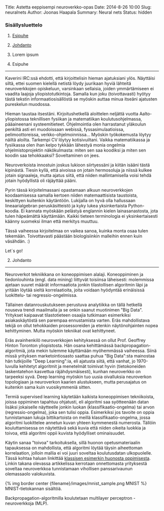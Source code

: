 Title: Astetta eeppisempi neuroverkko-opas
Date: 2014-8-26 10:00
Slug: neuralnets
Author: Joonas Haapala
Summary: Neural nets
Status: hidden


### Sisällysluettelo ###


1. [Esipuhe](#esipuhe)
2. [Johdanto](#johdanto)
3. Lorem ipsum



1. Esipuhe<a name="esipuhe"></a>
-----------

Kaverini IRC:ssä ehdotti, että kirjoittelisin hieman ajatuksiani ylös. Näyttäisi siltä, ettei suomen kielellä netistä löydy juurikaan hyviä lähteitä neuroverkkojen opiskeluun, varsinkaan sellaisia, joiden ymmärtämiseen ei vaadita laajoja yliopistotutkintoja. Samalla kun joku (toivottavasti) hyötyy tästä tekstin informaatiosisällöstä se myöskin auttaa minua itseäni ajatusten pureskelun muodossa.

Hieman taustaa itsestäni. Kirjoitushetkellä aloittelen neljättä vuotta Aalto-yliopistossa teknillisen fysiikan ja matematiikan koulutusohjelmassa, pääaineenani systeemitieteet. Ohjelmointia olen harrastanut yläkoulun penkiltä asti eri muodoissaan webissä, fyssasimulaatioissa, pelimoottoreissa, verkko-ohjelmoinnissa... Myöskin työkokemusta löytyy näiltä aloilta. Tarkempi CV löytyy kotisivuiltani. Vaikka matematiikassa ja fysiikassa olen ihan kelpo tykkään lähestyä monia ongelmia ohjelmistoprojektin näkökulmasta: miten sen saa koodiksi ja miten sen koodin saa tehokkaaksi? Soveltaminen on jees.

Neuroverkoista innostuin joskus lukioon siirtyessäni ja kiitän isääni tästä kipinästä. Tiesin kyllä, että aivoissa on jotain hermosoluja ja niissä kulkee jotain signaaleja, mutta ajatus siitä, että niiden mallintamisella voisi tehdä jotain hyödyllistä oli räjäyttää pääni. 

Pyrin tässä kirjoitelmassani opastamaan alkuun neuroverkkojen koodaamisessa samalla kertoen niiden matemaattisista taustoista, keskittyen kuitenkin käytäntöön. Lukijalla on hyvä olla hallussaan lineaarialgebran peruskäsitteistö ja kyky lukea yksinkertaista Python-koodia. Ei kannata myöskään pelästyä englannin kielen lainasanastosta, jota tulen häpeämättä käyttämään. Kaikki tieteen terminologia ei yksinkertaisesti käänny suomeksi ilman että merkitys muuttuu.

Tässä vaiheessa kirjoitelmaa on vaikea sanoa, kuinka monta osaa tulen tekemään. Toivottavasti päästään biologisiinkin malleihin ennen kuin väsähdän. :)

Let´s go!

2. Johdanto<a name="johdanto"></a>
---

Neuroverkot tekniikkana on koneoppimisen alalaji. Koneoppiminen ja tiedonlouhinta (engl. data mining) liittyvät toisiinsa läheisesti: molemmissa ajetaan suuret määrät informaatiota jonkin tilastollisen algoritmin läpi ja yritään löytää sieltä korrelaatioita, joita voidaan hyödyntää erinäisissä luokittelu- tai regressio-ongelmissa. 

Tällainen datanrouskutukseen perustuva analytiikka on tällä hetkellä nouseva trendi maailmalla ja se onkin saanut muotinimen "Big Data". Yritykset kaipaavat tilastotieteen osaajia tutkimaan esimerkiksi asiakaskäytöstä sen parempaa ennustamista varten. Eräs mahdollistava tekijä on ollut tehokkaiden prosessoreiden ja etenkin näytönohjainten nopea kehittyminen. Mutta myöskin tekniikat ovat kehittyneet. 

Eräs avainhenkilö neuroverkkojen kehityksessä on ollut Prof. Geoffrey Hinton Toronton yliopistosta. Hän osana kehittämässä backpropagation-algoritmiä, jota mekin tulemme käyttämään myöhemmässä vaiheessa. Siinä missä yrityksen marketointiosasto saattaa puhua "Big Data":sta mainostaa hän tutkijoille "Deep Learning":ia, eli ajatusta siitä, että vanhat, jo 1970-luvulla kehitetyt algoritmit ja menetelmät toimivat hyvin (tietokoneiden laskentatehon kasvettua räjähdysmäisesti), kunhan neuroverkko on tarpeeksi syvä. Deep learning myöskin tuo uusia oivalluksia neuroverkon topologiaan ja neuroverkon kaarien alustukseen, mutta perusajatus on kuitenkin sama kuin vuosikymmeniä sitten.

Termiä supervised learning käytetään kaikista koneoppimisen tekniikoista, joissa oppiminen tapahtuu ohjatusti, eli algoritmi saa syötteenään datan lisäksi jokaiselle näytteelle jonkin luokan (klassifikaatio-ongelma) tai arvon (regressio-ongelma), joka sen tulisi oppia. Esimerkiksi jos tavoite on oppia tunnistamaan lukuja bittikartoista on meillä klassifikaatio-ongelma, jossa algoritmi luokittelee annetun kuvan yhteen kymmenestä numerosta. Tällöin kouluttamisessa on näytettävä sekä kuvia että niiden oikeita luokkia ja toivoa, että algoritmi oppii kuvista hyödylliset ominaisuudet.

Käytin sanaa "toivoa" tarkoituksella, sillä huonon opetusmateriaalin tapauksessa on mahdollista, että algoritmi löytää täysin aiheettoman korrelaation, jolloin mallia ei voi juuri soveltaa koulutusdatan ulkopuolelle. Tässä kohtaa haluan linkittää [klassisen esimerkin huonosta oppimisesta](https://neil.fraser.name/writing/tank/). Linkin takana olevassa artikkelissa kerrotaan onnettomasta yrityksestä soveltaa neuroverkkoa tunnistamaan vihollisen panssarivaunun olemassaolo valokuvista. 

{% img border center {filename}/images/mnist_sample.png MNIST %} MNIST-tietokannan sisältöä.



Backpropagation-algoritmilla koulutetaan multilayer perceptron -neuroverkkoja (MLP).

